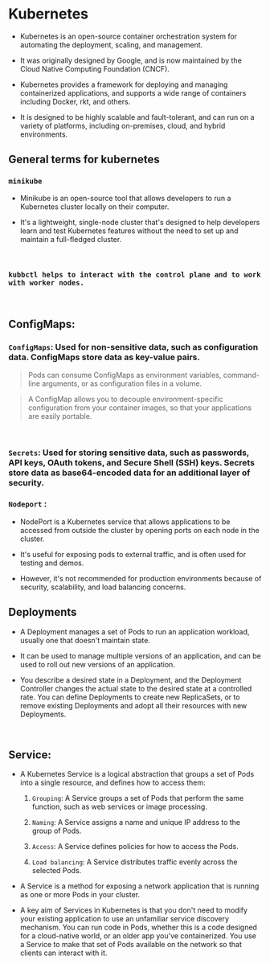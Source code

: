 # Kubernetes

- Kubernetes is an open-source container orchestration system for automating the deployment, scaling, and management.
  
- It was originally designed by Google, and is now maintained by the Cloud Native Computing Foundation (CNCF).
  
-  Kubernetes provides a framework for deploying and managing containerized applications, and supports a wide range of containers including Docker, rkt, and others.
  
- It is designed to be highly scalable and fault-tolerant, and can run on a variety of platforms, including on-premises, cloud, and hybrid environments.

## General terms for kubernetes

### `minikube`
- Minikube is an open-source tool that allows developers to run a Kubernetes cluster locally on their computer. 
  
- It's a lightweight, single-node cluster that's designed to help developers learn and test Kubernetes features without the need to set up and maintain a full-fledged cluster. 

<br>

<h3> 

`kubbctl helps to interact with the control plane and to work with worker nodes. ` </h3>

<br>

## ConfigMaps:

### `ConfigMaps`: Used for non-sensitive data, such as configuration data. ConfigMaps store data as key-value pairs.
>  Pods can consume ConfigMaps as environment variables, command-line arguments, or as configuration files in a volume.

>A ConfigMap allows you to decouple environment-specific configuration from your container images, so that your applications are easily portable. 

<br>

### `Secrets`: Used for storing sensitive data, such as passwords, API keys, OAuth tokens, and Secure Shell (SSH) keys. Secrets store data as base64-encoded data for an additional layer of security.

### `Nodeport` :
- NodePort is a Kubernetes service that allows applications to be accessed from outside the cluster by opening ports on each node in the cluster.
  
-  It's useful for exposing pods to external traffic, and is often used for testing and demos. 
  
-  However, it's not recommended for production environments because of security, scalability, and load balancing concerns. 
  

## Deployments
- A Deployment manages a set of Pods to run an application workload, usually one that doesn't maintain state.
   
- It can be used to manage multiple versions of an application, and can be used to roll out new versions of an application.

- You describe a desired state in a Deployment, and the Deployment Controller changes the actual state to the desired state at a controlled rate. You can define Deployments to create new ReplicaSets, or to remove existing Deployments and adopt all their resources with new Deployments.

<br>

## Service:

- A Kubernetes Service is a logical abstraction that groups a set of Pods into a single resource, and defines how to access them:
  
  1. `Grouping`: A Service groups a set of Pods that perform the same function, such as web services or image processing. 
   
  2. `Naming`: A Service assigns a name and unique IP address to the group of Pods.
   
  3. `Access`: A Service defines policies for how to access the Pods.
   
  4. `Load balancing`: A Service distributes traffic evenly across the selected Pods.

- A Service is a method for exposing a network application that is running as one or more Pods in your cluster.

- A key aim of Services in Kubernetes is that you don't need to modify your existing application to use an unfamiliar service discovery mechanism. You can run code in Pods, whether this is a code designed for a cloud-native world, or an older app you've containerized. You use a Service to make that set of Pods available on the network so that clients can interact with it. 